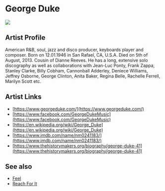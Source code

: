 # George Duke

![](../../asssets/artists/George_Duke.png)

## Artist Profile

American R&B, soul, jazz and disco producer, keyboards player and composer.
Born on 12.01.1946 in San Rafael, CA, U.S.A. Died on 5th of August, 2013.
Cousin of Dianne Reeves.
He has a long, extensive solo discography as well as collaborations with Jean-Luc Ponty, Frank Zappa, Stanley Clarke, Billy Cobham, Cannonball Adderley, Deniece Williams, Jeffrey Osborne, George Clinton, Anita Baker, Regina Belle, Rachelle Ferrell, Marilyn Scott etc.

## Artist Links

- [https://www.georgeduke.com/](https://www.georgeduke.com/)
- [https://www.facebook.com/GeorgeDukeMusic](https://www.facebook.com/GeorgeDukeMusic)
- [https://en.wikipedia.org/wiki/George_Duke](https://en.wikipedia.org/wiki/George_Duke)
- [https://www.imdb.com/name/nm0241183/](https://www.imdb.com/name/nm0241183/)
- [https://www.thehistorymakers.org/biography/george-duke-41](https://www.thehistorymakers.org/biography/george-duke-41)


## See also

- [Feel](George_Duke-Feel.md)
- [Reach For It](George_Duke-Reach_For_It.md)
